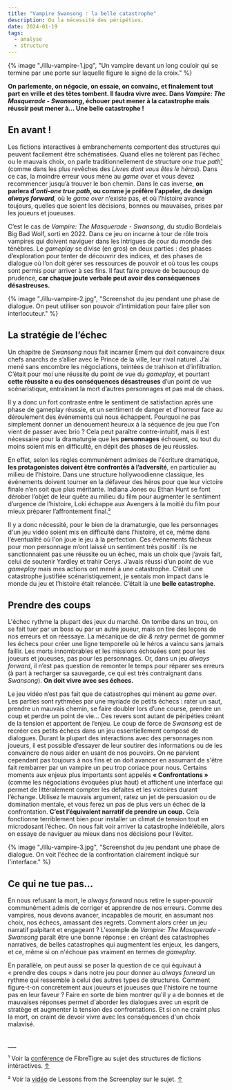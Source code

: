 ```yaml
---
title: "Vampire Swansong : la belle catastrophe"
description: Ou la nécessité des péripéties.
date: 2024-01-19
tags:
  - analyse
  - structure
---
```


{% image "./illu-vampire-1.jpg", "Un vampire devant un long couloir qui se termine par une porte sur laquelle figure le signe de la croix." %}



**On parlemente, on négocie, on essaie, on convainc, et finalement tout part en vrille et des têtes tombent. Il faudra vivre avec. Dans *Vampire: The Masquerade - Swansong*, échouer peut mener à la catastrophe mais réussir peut mener à… Une belle catastrophe !**

## <a id="back-note-1"> En avant !</a>

Les fictions interactives à embranchements comportent des structures qui peuvent facilement être schématisées. Quand elles ne tolèrent pas l’échec ou le mauvais choix, on parle traditionnellement de structure *one true path*<a href="#note-1">¹</a> (comme dans les plus revêches des *Livres dont vous êtes le héros*). Dans ce cas, la moindre erreur vous mène au *game over* et vous devez recommencer jusqu’à trouver le bon chemin. Dans le cas inverse, **on parlera d’*anti-one true path*, ou comme je préfère l’appeler, de design *always forward***, où le *game over* n’existe pas, et où l’histoire avance toujours, quelles que soient les décisions, bonnes ou mauvaises, prises par les joueurs et joueuses. 

C’est le cas de *Vampire: The Masquerade - Swansong*, du studio Bordelais Big Bad Wolf, sorti en 2022. Dans ce jeu on incarne à tour de rôle trois vampires qui doivent naviguer dans les intrigues de cour du monde des ténèbres. Le *gameplay* se divise (en gros) en deux parties : des phases d’exploration pour tenter de découvrir des indices, et des phases de dialogue où l’on doit gérer ses ressources de pouvoir et où tous les coups sont permis pour arriver à ses fins. Il faut faire preuve de beaucoup de prudence, **car chaque joute verbale peut avoir des conséquences désastreuses.**

{% image "./illu-vampire-2.jpg", "Screenshot du jeu pendant une phase de dialogue. On peut utiliser son pouvoir d'intimidation pour faire plier son interlocuteur." %}


## La stratégie de l’échec

Un chapitre de *Swansong* nous fait incarner Emem qui doit convaincre deux chefs anarchs de s’allier avec le Prince de la ville, leur rival naturel. J’ai mené sans encombre les négociations, teintées de trahison et d’infiltration. C’était pour moi une réussite du point de vue du *gameplay*, et pourtant **cette réussite a eu des conséquences désastreuses** d’un point de vue scénaristique, entraînant la mort d’autres personnages et pas mal de chaos. 

Il y a donc un fort contraste entre le sentiment de satisfaction après une phase de gameplay réussie, et un sentiment de danger et d'horreur face au déroulement des événements qui nous échappent. Pourquoi ne pas simplement donner un dénouement heureux à la séquence de jeu que l'on vient de passer avec brio ? Cela peut paraître contre-intuitif, mais il est nécessaire pour la dramaturgie que les **personnages** échouent, ou tout du moins soient mis en difficulté, en dépit des phases de jeu réussies.

En effet, selon les règles communément admises de l'écriture dramatique, **les protagonistes doivent être confrontés à l’adversité**, en particulier au milieu de l’histoire. Dans une structure hollywoodienne classique, les événements doivent tourner en la défaveur des héros pour que leur victoire finale n’en soit que plus méritante. Indiana Jones ou Ethan Hunt se font dérober l’objet de leur quête au milieu du film pour augmenter le sentiment d’urgence de l’histoire, Loki échappe aux Avengers à la moitié du film pour mieux préparer l’affrontement final.<a id="back-note-2"><a href="#note-2">²</a></a>

Il y a donc nécessité, pour le bien de la dramaturgie, que les personnages d'un jeu vidéo soient mis en difficulté dans l’histoire, et ce, même dans l’éventualité où l'on joue le jeu à la perfection. Ces événements fâcheux pour mon personnage m’ont laissé un sentiment très positif : ils  ne sanctionnaient pas une réussite ou un échec, mais un choix que j’avais fait, celui de soutenir Yardley et trahir Cerys. J’avais réussi d’un point de vue *gameplay* mais mes actions ont mené à une catastrophe. C’était une catastrophe justifiée scénaristiquement, je sentais mon impact dans le monde du jeu et l’histoire était relancée. C’était là une **belle catastrophe**.

## Prendre des coups

L'échec rythme la plupart des jeux du marché. On tombe dans un trou, on se fait tuer par un boss ou par un autre joueur, mais on tire des leçons de nos erreurs et on réessaye. La mécanique de *die & retry* permet de gommer les échecs pour créer une ligne temporelle où le héros a vaincu sans jamais faillir. Les morts innombrables et les missions échouées sont pour les joueurs et joueuses, pas pour les personnages. Or, dans un jeu *always forward*, il n’est pas question de remonter le temps pour réparer ses erreurs (à part à recharger sa sauvegarde, ce qui est très contraignant dans *Swansong*). **On doit vivre avec ses échecs.**

Le jeu vidéo n’est pas fait que de catastrophes qui mènent au *game over*. Les parties sont rythmées par une myriade de petits échecs : rater un saut, prendre un mauvais chemin, se faire doubler lors d’une course, prendre un coup et perdre un point de vie… Ces revers sont autant de péripéties créant de la tension et apportent de l’enjeu. Le coup de force de *Swansong* est de recréer ces petits échecs dans un jeu essentiellement composé de dialogues. Durant la plupart des interactions avec des personnages non joueurs, il est possible d’essayer de leur soutirer des informations ou de les convaincre de nous aider en usant de nos pouvoirs. On ne parvient cependant pas toujours à nos fins et on doit avancer en assumant de s'être fait rembarrer par un vampire un peu trop coriace pour nous. Certains moments aux enjeux plus importants sont appelés **« Confrontations »** (comme les négociations évoquées plus haut) et affichent une interface qui permet de littéralement compter les défaites et les victoires durant l’échange. Utilisez le mauvais argument, ratez un jet de persuasion ou de domination mentale, et vous ferez un pas de plus vers un échec de la confrontation. **C’est l’équivalent narratif de prendre un coup.**  Cela fonctionne terriblement bien pour installer un climat de tension tout en microdosant l’échec. On nous fait voir arriver la catastrophe indélébile, alors on essaye de naviguer au mieux dans nos décisions pour l’éviter. 

{% image "./illu-vampire-3.jpg", "Screenshot du jeu pendant une phase de dialogue. On voit l'échec de la confrontation clairement indiqué sur l'interface." %}


## Ce qui ne tue pas…

En nous refusant la mort, le *always forward* nous retire le super-pouvoir communément admis de corriger et apprendre de nos erreurs. Comme des vampires, nous devons avancer, incapables de mourir, en assumant nos choix, nos échecs, amassant des regrets. Comment alors créer un jeu narratif palpitant et engageant ? L'exemple de *Vampire: The Masquerade - Swansong* paraît être une bonne réponse : en créant des catastrophes narratives, de belles catastrophes qui augmentent les enjeux, les dangers, et ce, même si on n'échoue pas vraiment en termes de *gameplay*. 

En parallèle, on peut aussi se poser la question de ce qui équivaut à « prendre des coups » dans notre jeu pour donner au *always forward* un rythme qui ressemble à celui des autres types de structures. Comment figure-t-on concrètement aux joueurs et joueuses que l'histoire ne tourne pas en leur faveur ? Faire en sorte de bien montrer qu'il y a de bonnes et de mauvaises réponses permet d'aborder les dialogues avec un esprit de stratège et augmenter la tension des confrontations. Et si on ne craint plus la mort, on craint de devoir vivre avec les conséquences d'un choix malavisé.

<br>
___
<p class ="footer-note"><a id="note-1">¹</a> Voir la <a href="https://www.youtube.com/watch?v=XK8DuYULiso" target="blank">conférence</a> de FibreTigre au sujet des structures de fictions intéractives. <a href="#back-note-1">↑</a> 

<p class ="footer-note"><a id="note-2">²</a> Voir la <a href="https://www.youtube.com/watch?v=j56WPBaiPYQ" target ="blank" >vidéo</a> de Lessons from the Screenplay sur le sujet. <a href="#back-note-2">↑</a>

</p>




